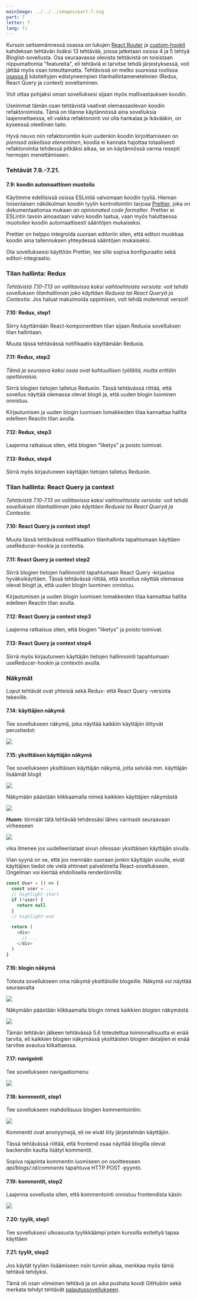 ```yaml
---
mainImage: ../../../images/part-7.svg
part: 7
letter: f
lang: fi
---
```


<div class="content">

Kurssin seitsemännessä osassa on lukujen [React Router](/osa7/react_router) ja [custom-hookit](/osa7/custom_hookit) kahdeksan tehtävän lisäksi 13 tehtävää, joissa jatketaan osissa 4 ja 5 tehtyä Bloglist-sovellusta. Osa seuraavassa olevista tehtävistä on toisistaan riippumattomia "featureita", eli tehtäviä ei tarvitse tehdä järjestyksessä, voit jättää myös osan toteuttamatta. Tehtävissä on melko suuressa roolissa [osassa 6](/osa6) käsiteltyjen edistyneempien tilanhallintamenetelmien (Redux, React Query ja context) soveltaminen.

Voit ottaa pohjaksi oman sovelluksesi sijaan myös mallivastauksen koodin.

Useimmat tämän osan tehtävistä vaativat olemassaolevan koodin refaktoroimista. Tämä on tilanne käytännössä aina sovelluksia laajennettaessa, eli vaikka refaktorointi voi olla hankalaa ja ikävääkin, on kyseessä oleellinen taito.

Hyvä neuvo niin refaktorointiin kuin uudenkin koodin kirjoittamiseen on <i>pienissä askelissa eteneminen</i>, koodia ei kannata hajottaa totaalisesti refaktorointia tehdessä pitkäksi aikaa, se on käytännössä varma resepti hermojen menettämiseen.

</div>

<div class="tasks">

### Tehtävät 7.9.-7.21.

#### 7.9: koodin automaattinen muotoilu

Käytimme edellisissä osissa ESLintiä valvomaan koodin tyyliä. Hieman toisenlaisen näkökulman koodin tyylin kontrollointiin tarjoaa [Prettier](https://prettier.io/), joka on dokumentaationsa mukaan <i>an opinionated code formatter</i>. Prettier ei ESLintin tavoin ainoastaan valvo koodin laatua, vaan myös haluttaessa <i>muotoilee</i> koodin automaattisesti sääntöjen mukaiseksi.

Prettier on helppo integroida suoraan editoriin siten, että editori muokkaa koodin aina tallennuksen yhteydessä sääntöjen mukaiseksi. 

Ota sovellukseesi käyttöön Prettier, tee sille sopiva konfiguraatio sekä editori-integraatio.

### Tilan hallinta: Redux

<i>Tehtävistä 7.10-7.13 on valittavissa kaksi vaihtoehtoista versiota: voit tehdä sovelluksen tilanhallinnan joko käyttäen Reduxia tai React Queryä ja Contextia</i>. Jos haluat maksimoida oppimisen, voit tehdä molemmat versiot!

#### 7.10: Redux, step1

Siirry käyttämään React-komponenttien tilan sijaan Reduxia sovelluksen tilan hallintaan.

Muuta tässä tehtävässä notifikaatio käyttämään Reduxia.

#### 7.11: Redux, step2

<i>Tämä ja seuraava kaksi osaa ovat kohtuullisen työläitä, mutta erittäin opettavaisia.</i>

Siirrä blogien tietojen talletus Reduxiin. Tässä tehtävässä riittää, että sovellus näyttää olemassa olevat blogit ja, että uuden blogin luominen onnistuu.

Kirjautumisen ja uuden blogin luomisen lomakkeiden tilaa kannattaa hallita edelleen Reactin tilan avulla.

#### 7.12: Redux, step3

Laajenna ratkaisua siten, että blogien "liketys" ja poisto toimivat.

#### 7.13: Redux, step4

Siirrä myös kirjautuneen käyttäjän tietojen talletus Reduxiin.

### Tilan hallinta: React Query ja context

<i>Tehtävistä 7.10-7.13 on valittavissa kaksi vaihtoehtoista versiota: voit tehdä sovelluksen tilanhallinnan joko käyttäen Reduxia tai React Queryä ja Contextia</i>.

#### 7.10: React Query ja context step1

Muuta tässä tehtävässä notifikaation tilanhallinta tapahtumaan käyttäen useReducer-hookia ja contextia.

#### 7.11: React Query ja context step2

Siirrä blogien tietojen hallinnointi tapahtumaan React Query ‑kirjastoa hyväksikäyttäen. Tässä tehtävässä riittää, että sovellus näyttää olemassa olevat blogit ja, että uuden blogin luominen onnistuu.

Kirjautumisen ja uuden blogin luomisen lomakkeiden tilaa kannattaa hallita edelleen Reactin tilan avulla.

#### 7.12: React Query ja context step3

Laajenna ratkaisua siten, että blogien "liketys" ja poisto toimivat.

#### 7.13: React Query ja context step4

Siirrä myös kirjautuneen käyttäjän tietojen hallinnointi tapahtumaan useReducer-hookin ja contextin avulla.

### Näkymät

Loput tehtävät ovat yhteisiä sekä Redux- että React Query ‑versiota tekeville.

#### 7.14: käyttäjien näkymä

Tee sovellukseen näkymä, joka näyttää kaikkiin käyttäjiin liittyvät perustiedot:

![](../../images/7/41.png)

#### 7.15: yksittäisen käyttäjän näkymä

Tee sovellukseen yksittäisen käyttäjän näkymä, jolta selviää mm. käyttäjän lisäämät blogit

![](../../images/7/44.png)

Näkymään päästään klikkaamalla nimeä kaikkien käyttäjien näkymästä

![](../../images/7/43.png)

<i>**Huom:**</i> törmäät tätä tehtävää tehdessäsi lähes varmasti seuraavaan virheeseen

![](../../images/7/42ea.png)

vika ilmenee jos uudelleenlataat sivun ollessasi yksittäisen käyttäjän sivulla. 

Vian syynä on se, että jos mennään suoraan jonkin käyttäjän sivulle, eivät käyttäjien tiedot ole vielä ehtineet palvelimelta React-sovellukseen. Ongelman voi kiertää ehdollisella renderöinnillä:

```js
const User = () => {
  const user = ...
  // highlight-start
  if (!user) {
    return null
  }
  // highlight-end

  return (
    <div>
      // ...
    </div>
  )
}
```

#### 7.16: blogin näkymä

Toteuta sovellukseen oma näkymä yksittäisille blogeille. Näkymä voi näyttää seuraavalta

![](../../images/7/45.png)

Näkymään päästään klikkaamalla blogin nimeä kaikkien blogien näkymästä

![](../../images/7/46.png)

Tämän tehtävän jälkeen tehtävässä 5.6 toteutettua toiminnallisuutta ei enää tarvita, eli kaikkien blogien näkymässä yksittäisten blogien detaljien ei enää tarvitse avautua klikattaessa.

#### 7.17: navigointi

Tee sovellukseen navigaatiomenu

![](../../images/7/47.png)

#### 7.18: kommentit, step1

Tee sovellukseen mahdollisuus blogien kommentointiin:

![](../../images/7/48.png)

Kommentit ovat anonyymejä, eli ne eivät liity järjestelmän käyttäjiin.

Tässä tehtävässä riittää, että frontend osaa näyttää blogilla olevat backendin kautta lisätyt kommentit.

Sopiva rajapinta kommentin luomiseen on osoitteeseen <i>api/blogs/:id/comments</i> tapahtuva HTTP POST ‑pyyntö.

#### 7.19: kommentit, step2

Laajenna sovellusta siten, että kommentointi onnistuu frontendista käsin:

![](../../images/7/49.png)

#### 7.20: tyylit, step1

Tee sovelluksesi ulkoasusta tyylikkäämpi jotain kurssilla esiteltyä tapaa käyttäen

#### 7.21: tyylit, step2

Jos käytät tyylien lisäämiseen noin tunnin aikaa, merkkaa myös tämä tehtävä tehdyksi.

Tämä oli osan viimeinen tehtävä ja on aika pushata koodi GitHubiin sekä merkata tehdyt tehtävät [palautussovellukseen](https://studies.cs.helsinki.fi/stats/courses/fullstackopen).

</div>
